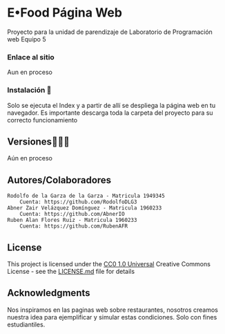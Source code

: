 # E•Food Página Web

Proyecto para la unidad de parendizaje de Laboratorio de Programación web
Equipo 5

### Enlace al sitio

Aun en proceso

### Instalación :hammer:

Solo se ejecuta el Index y a partir de allí se despliega la página web en tu navegador.
Es importante descarga toda la carpeta del proyecto para su correcto funcionamiento

## Versiones👨🏽‍💻

Aún en proceso

## Autores/Colaboradores
    Rodolfo de la Garza de la Garza - Matricula 1949345
        Cuenta: https://github.com/RodolfoDLG3
    Abner Zair Velázquez Domínguez - Matricula 1960233
        Cuenta: https://github.com/AbnerIO
    Ruben Alan Flores Ruiz - Matricula 1960233
        Cuenta: https://github.com/RubenAFR

## License

This project is licensed under the [CC0 1.0 Universal](LICENSE.md)
Creative Commons License - see the [LICENSE.md](LICENSE.md) file for
details

## Acknowledgments

Nos inspiramos en las paginas web sobre restaurantes, nosotros creamos nuestra idea para ejemplificar y simular estas condiciones.
Solo con fines estudiantiles. 